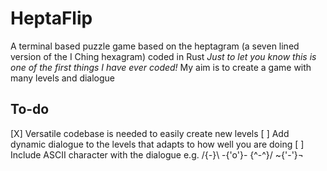# HeptaFlip
A terminal based puzzle game based on the heptagram (a seven lined version of the I Ching hexagram) coded in Rust
*Just to let you know this is one of the first things I have ever coded!*
My aim is to create a game with many levels and dialogue

## To-do

[X] Versatile codebase is needed to easily create new levels
[ ] Add dynamic dialogue to the levels that adapts to how well you are doing
[ ] Include ASCII character with the dialogue e.g. /{*-*}\  -{'o'}-  \{^-^}/  ~{'-'}¬
